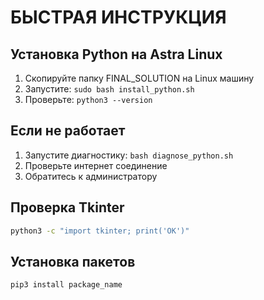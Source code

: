 # БЫСТРАЯ ИНСТРУКЦИЯ

## Установка Python на Astra Linux

1. Скопируйте папку FINAL_SOLUTION на Linux машину
2. Запустите: `sudo bash install_python.sh`
3. Проверьте: `python3 --version`

## Если не работает

1. Запустите диагностику: `bash diagnose_python.sh`
2. Проверьте интернет соединение
3. Обратитесь к администратору

## Проверка Tkinter

```bash
python3 -c "import tkinter; print('OK')"
```

## Установка пакетов

```bash
pip3 install package_name
```
